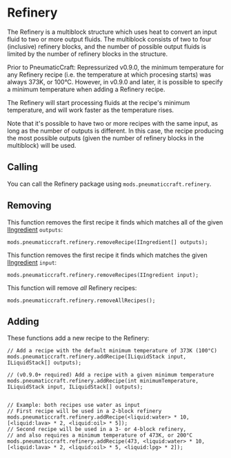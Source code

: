 # Refinery

The Refinery is a multiblock structure which uses heat to convert an input fluid to two or more output fluids.  The multiblock consists of two to four (inclusive) refinery blocks, and the number of possible output fluids is limited by the number of refinery blocks in the structure.

Prior to PneumaticCraft: Repressurized v0.9.0, the minimum temperature for any Refinery recipe (i.e. the temperature at which procesing starts) was always 373K, or 100°C.  However, in v0.9.0 and later, it is possible to specify a minimum temperature when adding a Refinery recipe.

The Refinery will start processing fluids at the recipe's minimum temperature, and will work faster as the temperature rises.

Note that it's possible to have two or more recipes with the same input, as long as the number of outputs is different.  In this case, the recipe producing the most possible outputs (given the number of refinery blocks in the multiblock) will be used.

## Calling

You can call the Refinery package using `mods.pneumaticcraft.refinery`.

## Removing

This function removes the first recipe it finds which matches all of the given [IIngredient](/Vanilla/Variable_Types/IIngredient/) `outputs`:

```zenscript
mods.pneumaticcraft.refinery.removeRecipe(IIngredient[] outputs);
```

This function removes the first recipe it finds which matches the given [IIngredient](/Vanilla/Variable_Types/IIngredient/) `input`:

```zenscript
mods.pneumaticcraft.refinery.removeRecipes(IIngredient input);
```

This function will remove *all* Refinery recipes:

```zenscript
mods.pneumaticcraft.refinery.removeAllRecipes();
```

## Adding

These functions add a new recipe to the Refinery:

```zenscript
// Add a recipe with the default minimum temperature of 373K (100°C)
mods.pneumaticcraft.refinery.addRecipe(ILiquidStack input, ILiquidStack[] outputs);

// (v0.9.0+ required) Add a recipe with a given minimum temperature
mods.pneumaticcraft.refinery.addRecipe(int minimumTemperature, ILiquidStack input, ILiquidStack[] outputs);


// Example: both recipes use water as input
// First recipe will be used in a 2-block refinery
mods.pneumaticcraft.refinery.addRecipe(<liquid:water> * 10, [<liquid:lava> * 2, <liquid:oil> * 5]);
// Second recipe will be used in a 3- or 4-block refinery,
// and also requires a minimum temperature of 473K, or 200°C
mods.pneumaticcraft.refinery.addRecipe(473, <liquid:water> * 10, [<liquid:lava> * 2, <liquid:oil> * 5, <liquid:lpg> * 2]);
```
